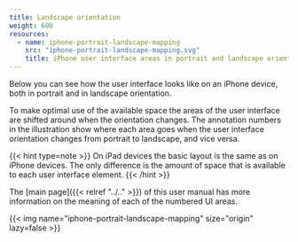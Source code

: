 ```yaml
---
title: Landscape orientation
weight: 600
resources:
  - name: iphone-portrait-landscape-mapping
    src: "iphone-portrait-landscape-mapping.svg"
    title: iPhone user interface areas in portrait and landscape orientation
---
```


Below you can see how the user interface looks like on an iPhone device, both in portrait and in landscape orientation.

To make optimal use of the available space the areas of the user interface are shifted around when the orientation changes. The annotation numbers in the illustration show where each area goes when the user interface orientation changes from portrait to landscape, and vice versa.

{{< hint type=note >}}
On iPad devices the basic layout is the same as on iPhone devices. The only difference is the amount of space that is available to each user interface element.
{{< /hint >}}

The [main page]({{< relref "../.." >}}) of this user manual has more information on the meaning of each of the numbered UI areas.

{{< img name="iphone-portrait-landscape-mapping" size="origin" lazy=false >}}

